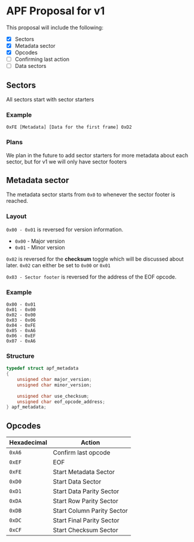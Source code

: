 # APF Proposal for v1

This proposal will include the following:
  - [x] Sectors
  - [x] Metadata sector
  - [x] Opcodes
  - [ ] Confirming last action
  - [ ] Data sectors

## Sectors

All sectors start with sector starters

### Example
`0xFE [Metadata] [Data for the first frame] 0xD2`

### Plans

We plan in the future to add sector starters for more metadata about each sector, but for v1 we will only have sector footers

## Metadata sector

The metadata sector starts from `0x0` to whenever the sector footer is reached.

### Layout

`0x00 - 0x01` is reversed for version information.
 - `0x00` - Major version
 - `0x01` - Minor version

`0x02` is reversed for the **checksum** toggle which will be discussed about later. `0x02` can either be set to `0x00` or `0x01`

`0x03 - Sector footer` is reversed for the address of the EOF opcode.

### Example

```
0x00 - 0x01
0x01 - 0x00
0x02 - 0x00
0x03 - 0x06
0x04 - 0xFE
0x05 - 0xA6
0x06 - 0xEF
0x07 - 0xA6
```

### Structure

```c
typedef struct apf_metadata
{
    unsigned char major_version;
    unsigned char minor_version;
    
    unsigned char use_checksum;
    unsigned char eof_opcode_address;
} apf_metadata;
```

## Opcodes

| Hexadecimal | Action |
| ------------- | ------------- |
| `0xA6` | Confirm last opcode  |
| `0xEF` | EOF |
| `0xFE` | Start Metadata Sector |
| `0xD0` | Start Data Sector |
| `0xD1` | Start Data Parity Sector |
| `0xDA` | Start Row Parity Sector |
| `0xDB` | Start Column Parity Sector |
| `0xDC` | Start Final Parity Sector |
| `0xCF` | Start Checksum Sector |
